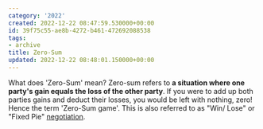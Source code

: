 ```yaml
---
category: '2022'
created: 2022-12-22 08:47:59.530000+00:00
id: 39f75c55-ae8b-4272-b461-472692088538
tags:
- archive
title: Zero-Sum
updated: 2022-12-22 08:48:01.150000+00:00
---
```

   
What does 'Zero-Sum' mean? Zero-sum refers to **a situation where one party's gain equals the loss of the other party**. If you were to add up both parties gains and deduct their losses, you would be left with nothing, zero! Hence the term 'Zero-Sum game'. This is also referred to as "Win/ Lose" or "Fixed Pie" [negotiation](../topics/negotiation.md).